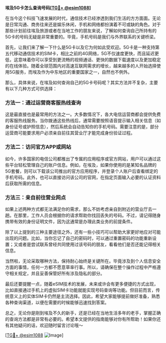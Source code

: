 **埃及5G卡怎么查询号码[[TG💪+ @esim1088](https://t.me/s/esim1088)]**

在当今这个科技飞速发展的时代，通信技术已经渗透到我们生活的方方面面。无论是日常沟通、商务往来还是娱乐休闲，手机和网络都扮演着不可或缺的角色。对于那些计划前往埃及旅游或者在当地工作的朋友来说，了解如何查询自己所持有的5G卡的号码无疑是非常重要的。毕竟，手机号码是我们与外界联系的关键桥梁。

首先，让我们来了解一下什么是5G卡以及它为何如此受欢迎。5G卡是一种支持第五代移动通信技术的SIM卡，相比之前的4G网络，5G不仅速度更快，而且延迟更低，这意味着你可以享受到更流畅的视频通话、更快的数据下载速度以及更加稳定的在线体验。随着全球范围内对高速互联网需求的增长，越来越多的人开始选择使用5G服务，而埃及作为中东地区的重要国家之一，自然也不例外。

那么，具体来说，在埃及如何查询自己的5G卡号码呢？其实方法并不复杂，主要有以下几种方式可供选择：

### 方法一：通过运营商客服热线查询

这是最直接也是最常用的方法之一。大多数情况下，各大电信运营商都会提供免费的客服热线服务。当你拨通这些热线后，通常需要按照语音提示输入相关信息（如身份证号或护照信息），然后系统会自动告知你的手机号码。需要注意的是，部分运营商可能要求用户必须亲自前往其营业厅才能完成身份验证过程。

### 方法二：访问官方APP或网站

如今，许多国家的电信公司都推出了专属的应用程序或官方网站，用户可以通过这些平台轻松管理自己的账户信息。例如，在埃及，如果你使用的是某知名品牌的5G套餐，则可以下载该公司推出的官方应用程序，并登录个人账户后查看绑定的手机号码。此外，也可以直接访问该公司的官网，在指定页面输入必要的认证资料后获取所需的信息。

### 方法三：亲自前往营业网点

如果上述两种方式都无法满足你的需求，那么不妨考虑亲自到附近的营业厅去一趟。在那里，工作人员会根据你的请求帮助你找回丢失的号码。不过，请记得随身携带有效的身份证明文件，因为这通常是办理此类业务的前提条件。

除了以上提到的三种主要途径之外，还有一些小技巧可以帮助大家更好地应对可能出现的问题。比如，当你忘记了自己的密码时，可以通过重置密码的功能重新设置；又或者是尝试联系曾经共同使用过该号码的朋友，看看他们是否还能记得相关信息。

当然啦，无论采取哪种方法，保持耐心始终是关键所在。毕竟涉及到个人信息安全方面的事情，任何一方都不愿意草率行事。所以，请确保在整个操作过程中严格遵守相关规定，并且妥善保管好所有涉及隐私的部分。

最后还要提醒一点，随着eSIM技术的发展，未来或许会有更多便捷的方式出现，比如直接通过手机上的虚拟SIM卡功能就能实现号码查询等功能。但目前而言，传统意义上的实体SIM卡仍然是主流选择。因此，希望大家能够提前做好准备，熟悉各种查询渠道，以便在需要的时候能够迅速找到答案。

总之，无论你是刚到埃及不久的新手，还是已经在当地生活多年的老手，掌握正确的查询方法都是非常有必要的。希望本文提供的指南能够对你有所帮助！如果你还有其他疑问的话，欢迎随时留言讨论哦～

[[TG💪+ @esim1088](https://t.me/s/esim1088) ![Image](https://i.postimg.cc/4NQfJmqS/Snipaste-2025-05-13-00-14-12.png)]